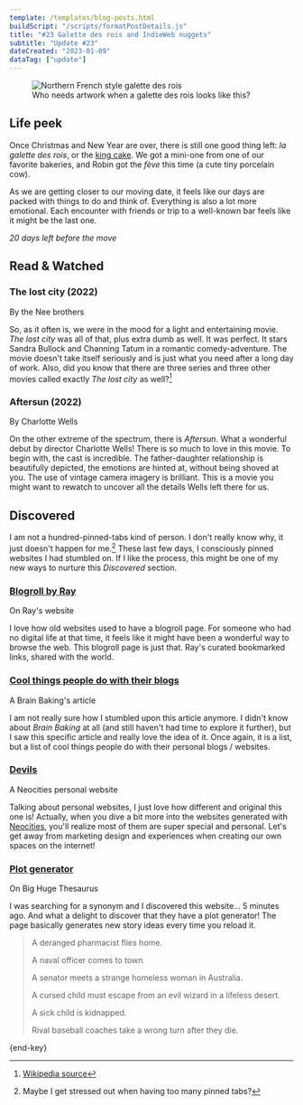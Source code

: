 ```yaml
---
template: /templates/blog-posts.html
buildScript: "/scripts/formatPostDetails.js"
title: "#23 Galette des rois and IndieWeb nuggets"
subtitle: "Update #23"
dateCreated: "2023-01-09"
dataTag: ["update"]
---
```


<figure>
 <img src="https://upload.wikimedia.org/wikipedia/commons/a/a3/Galette_Frangipane_2021.jpg" alt="Northern French style galette des rois" />
 <figcaption>Who needs artwork when a galette des rois looks like this?
 </figcaption>
</figure>

## Life peek

Once Christmas and New Year are over, there is still one good thing left: _la galette des rois_, or the [king cake](https://en.wikipedia.org/wiki/King_cake#French_king_cake). We got a mini-one from one of our favorite bakeries, and Robin got the _fève_ this time (a cute tiny porcelain cow).

As we are getting closer to our moving date, it feels like our days are packed with things to do and think of. Everything is also a lot more emotional. Each encounter with friends or trip to a well-known bar feels like it might be the last one.

_20 days left before the move_

## Read & Watched

### The lost city (2022)

<p class="label">By the Nee brothers</p>

So, as it often is, we were in the mood for a light and entertaining movie. <cite>The lost city</cite> was all of that, plus extra dumb as well. It was perfect. It stars Sandra Bullock and Channing Tatum in a romantic comedy-adventure. The movie doesn't take itself seriously and is just what you need after a long day of work. Also, did you know that there are three series and three other movies called exactly <cite>The lost city</cite> as well?[^1]

### Aftersun (2022)

<p class="label">By Charlotte Wells</p>

On the other extreme of the spectrum, there is <cite>Aftersun</cite>. What a wonderful debut by director Charlotte Wells! There is so much to love in this movie. To begin with, the cast is incredible. The father-daughter relationship is beautifully depicted, the emotions are hinted at, without being shoved at you. The use of vintage camera imagery is brilliant. This is a movie you might want to rewatch to uncover all the details Wells left there for us.

[^1]: [Wikipedia source](https://en.wikipedia.org/wiki/Lost_City)

## Discovered

I am not a hundred-pinned-tabs kind of person. I don't really know why, it just doesn't happen for me.[^2] These last few days, I consciously pinned websites I had stumbled on. If I like the process, this might be one of my new ways to nurture this _Discovered_ section.

[^2]: Maybe I get stressed out when having too many pinned tabs?

### [Blogroll by Ray](https://blogroll.org/)

<p class="label">On Ray's website</p>

I love how old websites used to have a blogroll page. For someone who had no digital life at that time, it feels like it might have been a wonderful way to browse the web. This blogroll page is just that. Ray's curated bookmarked links, shared with the world.

### [Cool things people do with their blogs](https://brainbaking.com/post/2022/04/cool-things-people-do-with-their-blogs/)

<p class="label">A Brain Baking's article</p>

I am not really sure how I stumbled upon this article anymore. I didn't know about _Brain Baking_ at all (and still haven't had time to explore it further), but I saw this specific article and really love the idea of it. Once again, it is a list, but a list of cool things people do with their personal blogs / websites.

### [Devils](https://devils.neocities.org/)

<p class="label">A Neocities personal website</p>

Talking about personal websites, I just love how different and original this one is! Actually, when you dive a bit more into the websites generated with [Neocities](https://neocities.org/), you'll realize most of them are super special and personal. Let's get away from marketing design and experiences when creating our own spaces on the internet!

### [Plot generator](https://words.bighugelabs.com/site/plot)

<p class="label">On Big Huge Thesaurus</p>

I was searching for a synonym and I discovered this website... 5 minutes ago. And what a delight to discover that they have a plot generator! The page basically generates new story ideas every time you reload it.

> A deranged pharmacist flies home.
>
> A naval officer comes to town.
>
> A senator meets a strange homeless woman in Australia.
>
> A cursed child must escape from an evil wizard in a lifeless desert.
>
> A sick child is kidnapped.
>
> Rival baseball coaches take a wrong turn after they die.

{end-key}
